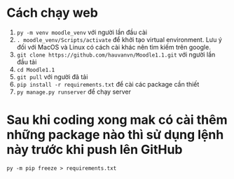 # Cách chạy web
1. `py -m venv moodle_venv` với người lần đầu cài
2. `. moodle_venv/Scripts/activate` để khởi tạo virtual environment. Lưu ý đối với MacOS và Linux có cách cài khác nên tìm kiếm trên google.
3. `git clone https://github.com/hauvanvn/Moodle1.1.git` với người lần đầu tải
4. `cd Moodle1.1`
5. `git pull` với người đã tải
6. `pip install -r requirements.txt` để cài các package cần thiết
7. `py manage.py runserver` để chạy server
# Sau khi coding xong mak có cài thêm những package nào thì sử dụng lệnh này trước khi push lên GitHub
`py -m pip freeze > requirements.txt`

